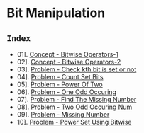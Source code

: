 # Bit Manipulation

## `Index`

- 01]. [Concept - Bitwise Operators-1](https://github.com/mr-vicky/DSA/blob/main/02%5D.%20Bit_Magic/01_BitwiseOperators.cpp)
- 02]. [Concept - Bitwise Operators-2](https://github.com/mr-vicky/DSA/blob/main/02%5D.%20Bit_Magic/02_BitwiseOperators2.cpp)
- 03]. [Problem - Check kth bit is set or not](https://github.com/mr-vicky/DSA/blob/main/02%5D.%20Bit_Magic/03_Check_kth_bit_is_set_or_not.cpp)
- 04]. [Problem - Count Set Bits](https://github.com/mr-vicky/DSA/blob/main/02%5D.%20Bit_Magic/04_CountSetBits.cpp)
- 05]. [Problem - Power Of Two](https://github.com/mr-vicky/DSA/blob/main/02%5D.%20Bit_Magic/05_PowerOfTwo.cpp)
- 06]. [Problem - One Odd Occuring](https://github.com/mr-vicky/DSA/blob/main/02%5D.%20Bit_Magic/06_OneOddOccuring.cpp)
- 07]. [Problem - Find The Missing Number](https://github.com/mr-vicky/DSA/blob/main/02%5D.%20Bit_Magic/07_FindTheMissingNumber.cpp)
- 08]. [Problem - Two Odd Occuring Num](https://github.com/mr-vicky/DSA/blob/main/02%5D.%20Bit_Magic/08_TwoOddOccuringNum.cpp)
- 09]. [Problem - Missing Number](https://github.com/mr-vicky/DSA/blob/main/02%5D.%20Bit_Magic/09_MissingNumber.cpp)
- 10]. [Problem - Power Set Using Bitwise](https://github.com/mr-vicky/DSA/blob/main/02%5D.%20Bit_Magic/10_PowerSetUsingBitwise.cpp)